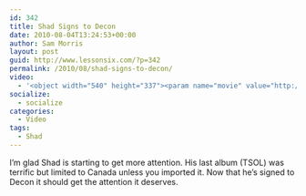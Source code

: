 ```yaml
---
id: 342
title: Shad Signs to Decon
date: 2010-08-04T13:24:53+00:00
author: Sam Morris
layout: post
guid: http://www.lessonsix.com/?p=342
permalink: /2010/08/shad-signs-to-decon/
video:
  - '<object width="540" height="337"><param name="movie" value="http://www.youtube.com/v/0XsP2jGChBw?fs=1&hl=en_GB"></param><param name="allowFullScreen" value="true"></param><param name="allowscriptaccess" value="always"></param><embed src="http://www.youtube.com/v/0XsP2jGChBw?fs=1&hl=en_GB" type="application/x-shockwave-flash" width="540" height="337" allowscriptaccess="always" allowfullscreen="true"></embed></object>'
socialize:
  - socialize
categories:
  - Video
tags:
  - Shad
---
```

I&#8217;m glad Shad is starting to get more attention. His last album (TSOL) was terrific but limited to Canada unless you imported it. Now that he&#8217;s signed to Decon it should get the attention it deserves.